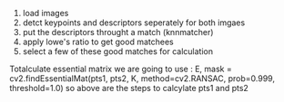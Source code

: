 1. load images
2. detct keypoints and descriptors seperately for both imgaes
3. put the descriptors throught a match (knnmatcher)
4. apply lowe's ratio to get good matchees
5. select a few of these good matches for calculation



Totalculate essential matrix we are going to use :
E, mask = cv2.findEssentialMat(pts1, pts2, K, method=cv2.RANSAC, prob=0.999, threshold=1.0)
 so above are the steps to calcylate pts1 and pts2
